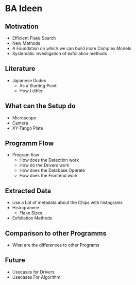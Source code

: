 # BA Ideen

## Motivation
- Efficient Flake Search
- New Methods
- A Foundation on which we can build more Complex Models
- Systematic investigation of exfoliation methods

## Literature
- Japanese Dudes
  - As a Starting Point
  - How I differ

## What can the Setup do
- Microscope
- Camera
- XY-Tango Plate

## Programm Flow
- Program flow
  - How does the Detection work
  - How do the Drivers work
  - How does the Database Operate
  - How does the Frontend work


## Extracted Data
- Use a Lot of metadata about the Chips with histograms
- Histogramme
  - Flake Sizes
- Exfoliation Methods

## Comparison to other Programms
- What are the differences to other Programs

## Future
- Usecases for Drivers
- Usecases For Algorithm

